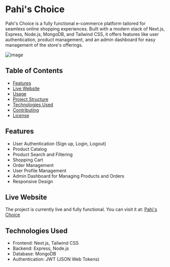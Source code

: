 # Pahi's Choice

Pahi's Choice is a fully functional e-commerce platform tailored for seamless online shopping experiences. Built with a modern stack of Next.js, Express, Node.js, MongoDB, and Tailwind CSS, it offers features like user authentication, product management, and an admin dashboard for easy management of the store's offerings.

![image](https://github.com/GaganBansal22/PahisChoice/assets/122668312/cb05f5f2-b9ce-4722-bc7b-c5a1c0e78ff8)


## Table of Contents

- [Features](#features)
- [Live Website](#live-website)
- [Usage](#usage)
- [Project Structure](#project-structure)
- [Technologies Used](#technologies-used)
- [Contributing](#contributing)
- [License](#license)

## Features

- User Authentication (Sign up, Login, Logout)
- Product Catalog
- Product Search and Filtering
- Shopping Cart
- Order Management
- User Profile Management
- Admin Dashboard for Managing Products and Orders
- Responsive Design

## Live Website

The project is currently live and fully functional. You can visit it at: [Pahi's Choice](https://www.pahischoice.in)

## Technologies Used

- Frontend: Next.js, Tailwind CSS
- Backend: Express, Node.js
- Database: MongoDB
- Authentication: JWT (JSON Web Tokens)
